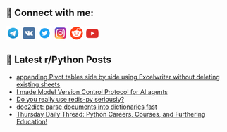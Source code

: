 ## 🔎 Connect with me:
[<img src="https://github.com/bullbesh/bullbesh/blob/main/images/Telegram.png" width="32" height="32" />](https://t.me/bullbesh)
[<img src="https://github.com/bullbesh/bullbesh/blob/main/images/VK.png" width="32" height="32" />](https://vk.com/bullbesh)
[<img src="https://github.com/bullbesh/bullbesh/blob/main/images/Twitter.png" width="32" height="32" />](https://twitter.com/bullbesh1)
[<img src="https://github.com/bullbesh/bullbesh/blob/main/images/Instagram.png" width="32" height="32" />](https://www.instagram.com/bullbesh)
[<img src="https://github.com/bullbesh/bullbesh/blob/main/images/Reddit.png" width="32" height="32" />](https://www.reddit.com/user/bullbesh)
[<img src="https://github.com/bullbesh/bullbesh/blob/main/images/YouTube.png" width="32" height="32" />](https://www.youtube.com/channel/UCtfjRs6uzgq5mfm8S06WTcg)

## 📕 Latest r/Python Posts
<!-- BLOG-POST-LIST:START -->
- [appending Pivot tables side by side using Excelwriter without deleting existing sheets](https://www.reddit.com/r/Python/comments/1ksnzm2/appending_pivot_tables_side_by_side_using/)
- [I made Model Version Control Protocol for AI agents](https://www.reddit.com/r/Python/comments/1kskw3y/i_made_model_version_control_protocol_for_ai/)
- [Do you really use redis-py seriously?](https://www.reddit.com/r/Python/comments/1ksicim/do_you_really_use_redispy_seriously/)
- [doc2dict: parse documents into dictionaries fast](https://www.reddit.com/r/Python/comments/1ksgnmb/doc2dict_parse_documents_into_dictionaries_fast/)
- [Thursday Daily Thread: Python Careers, Courses, and Furthering Education!](https://www.reddit.com/r/Python/comments/1ksd1ba/thursday_daily_thread_python_careers_courses_and/)
<!-- BLOG-POST-LIST:END -->
